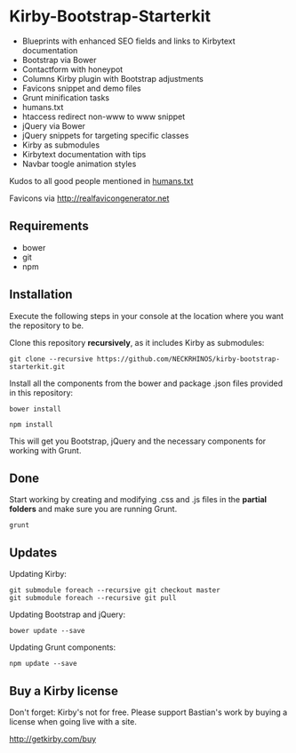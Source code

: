 # Kirby-Bootstrap-Starterkit

- Blueprints with enhanced SEO fields and links to Kirbytext documentation
- Bootstrap via Bower
- Contactform with honeypot
- Columns Kirby plugin with Bootstrap adjustments
- Favicons snippet and demo files
- Grunt minification tasks
- humans.txt
- htaccess redirect non-www to www snippet
- jQuery via Bower
- jQuery snippets for targeting specific classes
- Kirby as submodules
- Kirbytext documentation with tips
- Navbar toogle animation styles

Kudos to all good people mentioned in [humans.txt](https://github.com/NECKRHINOS/kirby-bootstrap-starterkit/blob/master/humans.txt)

Favicons via <http://realfavicongenerator.net>

## Requirements

- bower
- git
- npm

## Installation

Execute the following steps in your console at the location where you want the repository to be.

Clone this repository **recursively**, as it includes Kirby as submodules:

    git clone --recursive https://github.com/NECKRHINOS/kirby-bootstrap-starterkit.git

Install all the components from the bower and package .json files provided in this repository:

    bower install

    npm install

This will get you Bootstrap, jQuery and the necessary components for working with Grunt.

## Done

Start working by creating and modifying .css and .js files in the **partial folders** and make sure you are running Grunt.

    grunt

## Updates

Updating Kirby:

    git submodule foreach --recursive git checkout master
    git submodule foreach --recursive git pull

Updating Bootstrap and jQuery:

    bower update --save

Updating Grunt components:

    npm update --save

## Buy a Kirby license

Don't forget: Kirby's not for free. Please support Bastian's work by buying a license when going live with a site.

http://getkirby.com/buy
